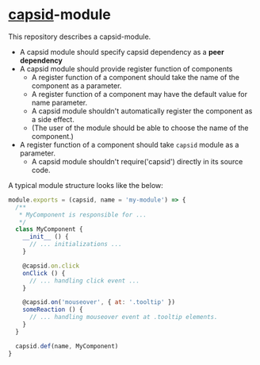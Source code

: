 # [capsid][]-module

This repository describes a capsid-module.

- A capsid module should specify capsid dependency as a **peer dependency**
- A capsid module should provide register function of components
  - A register function of a component should take the name of the component as a parameter.
  - A register function of a component may have the default value for name parameter.
  - A capsid module shouldn't automatically register the component as a side effect.
  - (The user of the module should be able to choose the name of the component.)
- A register function of a component should take `capsid` module as a parameter.
  - A capsid module shouldn't require('capsid') directly in its source code.

A typical module structure looks like the below:

```js
module.exports = (capsid, name = 'my-module') => {
  /**
   * MyComponent is responsible for ...
   */
  class MyComponent {
    __init__ () {
      // ... initializations ...
    }

    @capsid.on.click
    onClick () {
      // ... handling click event ...
    }

    @capsid.on('mouseover', { at: '.tooltip' })
    someReaction () {
      // ... handling mouseover event at .tooltip elements.
    }
  }

  capsid.def(name, MyComponent)
}
```

[capsid]: https://github.com/capsidjs/capsid
